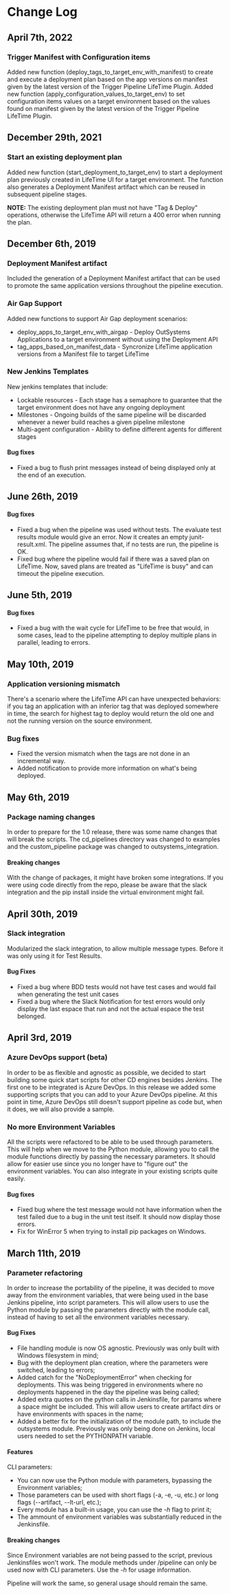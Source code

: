 # Change Log

[//]: # (Change log default structure)
[//]: # (Changes on #date)
[//]: # (Description [optional])
[//]: # (Bug Fixes)
[//]: # (Features)
[//]: # (BREAKING CHANGES)

## April 7th, 2022

### Trigger Manifest with Configuration items

Added new function (deploy_tags_to_target_env_with_manifest) to create and execute a deployment plan based on the app versions on manifest given by the latest version of the Trigger Pipeline LifeTime Plugin.
Added new function (apply_configuration_values_to_target_env) to set configuration items values on a target environment based on the values found on manifest given by the latest version of the Trigger Pipeline LifeTime Plugin.


## December 29th, 2021

### Start an existing deployment plan

Added new function (start_deployment_to_target_env) to start a deployment plan previously created in LifeTime UI for a target environment. The function also generates a Deployment Manifest artifact which can be reused in subsequent pipeline stages.

**NOTE:** The existing deployment plan must not have "Tag & Deploy" operations, otherwise the LifeTime API will return a 400 error when running the plan.

## December 6th, 2019

### Deployment Manifest artifact

Included the generation of a Deployment Manifest artifact that can be used to promote the same application versions throughout the pipeline execution.

### Air Gap Support

Added new functions to support Air Gap deployment scenarios: 
* deploy_apps_to_target_env_with_airgap - Deploy OutSystems Applications to a target environment without using the Deployment API
* tag_apps_based_on_manifest_data - Syncronize LifeTime application versions from a Manifest file to target LifeTime

### New Jenkins Templates

New jenkins templates that include:
* Lockable resources - Each stage has a semaphore to guarantee that the target environment does not have any ongoing deployment
* Milestones - Ongoing builds of the same pipeline will be discarded whenever a newer build reaches a given pipeline milestone
* Multi-agent configuration - Ability to define different agents for different stages

#### Bug fixes

* Fixed a bug to flush print messages instead of being displayed only at the end of an execution.

## June 26th, 2019

#### Bug fixes

* Fixed a bug when the pipeline was used without tests. The evaluate test results module would give an error. Now it creates an empty junit-result.xml. The pipeline assumes that, if no tests are run, the pipeline is OK.
* Fixed bug where the pipeline would fail if there was a saved plan on LifeTime. Now, saved plans are treated as "LifeTime is busy" and can timeout the pipeline execution.

## June 5th, 2019

#### Bug fixes

* Fixed a bug with the wait cycle for LifeTime to be free that would, in some cases, lead to the pipeline attempting to deploy multiple plans in parallel, leading to errors.

## May 10th, 2019

### Application versioning mismatch

There's a scenario where the LifeTime API can have unexpected behaviors: if you tag an application with an inferior tag that was deployed somewhere in time, the search for highest tag to deploy would return the old one and not the running version on the source environment.

### Bug fixes

* Fixed the version mismatch when the tags are not done in an incremental way.
* Added notification to provide more information on what's being deployed.

## May 6th, 2019

### Package naming changes

In order to prepare for the 1.0 release, there was some name changes that will break the scripts. The cd_pipelines directory was changed to examples and the custom_pipeline package was changed to outsystems_integration.

#### Breaking changes

With the change of packages, it might have broken some integrations. If you were using code directly from the repo, please be aware that the slack integration and the pip install inside the virtual environment might fail.

## April 30th, 2019

### Slack integration

Modularized the slack integration, to allow multiple message types. Before it was only using it for Test Results.

#### Bug Fixes

* Fixed a bug where BDD tests would not have test cases and would fail when generating the test unit cases
* Fixed a bug where the Slack Notification for test errors would only display the last espace that run and not the actual espace the test belonged.

## April 3rd, 2019

### Azure DevOps support (beta)

In order to be as flexible and agnostic as possible, we decided to start building some quick start scripts for other CD engines besides Jenkins. The first one to be integrated is Azure DevOps. In this release we added some supporting scripts that you can add to your Azure DevOps pipeline. At this point in time, Azure DevOps still doesn't support pipeline as code but, when it does, we will also provide a sample.

### No more Environment Variables

All the scripts were refactored to be able to be used through parameters. This will help when we move to the Python module, allowing you to call the module functions directly by passing the necessary parameters. It should allow for easier use since you no longer have to "figure out" the environment variables. You can also integrate in your existing scripts quite easily.

#### Bug fixes

* Fixed bug where the test message would not have information when the test failed due to a bug in the unit test itself. It should now display those errors.
* Fix for WinError 5 when trying to install pip packages on Windows.

## March 11th, 2019

### Parameter refactoring

In order to increase the portability of the pipeline, it was decided to move away from the environment variables, that were being used in the base Jenkins pipeline, into script parameters. This will allow users to use the Python module by passing the parameters directly with the module call, instead of having to set all the environment variables necessary.

#### Bug Fixes

* File handling module is now OS agnostic. Previously was only built with Windows filesystem in mind;
* Bug with the deployment plan creation, where the parameters were switched, leading to errors;
* Added catch for the "NoDeploymentError" when checking for deployments. This was being triggered in environments where no deployments happened in the day the pipeline was being called;
* Added extra quotes on the python calls in Jenkinsfile, for params where a space might be included. This will allow users to create artifact dirs or have environments with spaces in the name;
* Added a better fix for the initialization of the module path, to include the outsystems module. Previously was only being done on Jenkins, local users needed to set the PYTHONPATH variable.

#### Features

CLI parameters:

* You can now use the Python module with parameters, bypassing the Environment variables;
* Those parameters can be used with short flags (-a, -e, -u, etc.) or long flags (--artifact, --lt-url, etc.);
* Every module has a built-in usage, you can use the *-h* flag to print it;
* The ammount of environment variables was substantially reduced in the Jenkinsfile.

#### Breaking changes

Since Environment variables are not being passed to the script, previous Jenkinsfiles won't work. The module methods under /pipeline can only be used now with CLI parameters. Use the *-h* for usage information.

Pipeline will work the same, so general usage should remain the same.